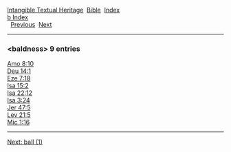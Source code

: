 [Intangible Textual Heritage](../../index)  [Bible](../index) 
[Index](index)   
[b Index](_b_)  
  [Previous](c01035)  [Next](c01037) 

------------------------------------------------------------------------

### &lt;baldness&gt; 9 entries

[Amo 8:10](../kjv/amo008.htm#010)  
[Deu 14:1](../kjv/deu014.htm#001)  
[Eze 7:18](../kjv/eze007.htm#018)  
[Isa 15:2](../kjv/isa015.htm#002)  
[Isa 22:12](../kjv/isa022.htm#012)  
[Isa 3:24](../kjv/isa003.htm#024)  
[Jer 47:5](../kjv/jer047.htm#005)  
[Lev 21:5](../kjv/lev021.htm#005)  
[Mic 1:16](../kjv/mic001.htm#016)  

------------------------------------------------------------------------

[Next: ball (1)](c01037)
